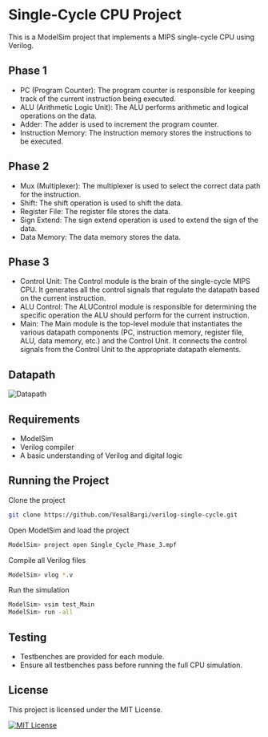 # Single-Cycle CPU Project

This is a ModelSim project that implements a MIPS single-cycle CPU using Verilog.

## Phase 1

- PC (Program Counter): The program counter is responsible for keeping track of the current instruction being executed.
- ALU (Arithmetic Logic Unit): The ALU performs arithmetic and logical operations on the data.
- Adder: The adder is used to increment the program counter.
- Instruction Memory: The instruction memory stores the instructions to be executed.

## Phase 2

- Mux (Multiplexer): The multiplexer is used to select the correct data path for the instruction.
- Shift: The shift operation is used to shift the data.
- Register File: The register file stores the data.
- Sign Extend: The sign extend operation is used to extend the sign of the data.
- Data Memory: The data memory stores the data.

## Phase 3

- Control Unit: The Control module is the brain of the single-cycle MIPS CPU. It generates all the control signals that regulate the datapath based on the current instruction.
- ALU Control: The ALUControl module is responsible for determining the specific operation the ALU should perform for the current instruction.
- Main: The Main module is the top-level module that instantiates the various datapath components (PC, instruction memory, register file, ALU, data memory, etc.) and the Control Unit. It connects the control signals from the Control Unit to the appropriate datapath elements.

## Datapath

![Datapath](https://i.imgur.com/rW6Smwh.jpeg)

## Requirements

- ModelSim
- Verilog compiler
- A basic understanding of Verilog and digital logic

## Running the Project

Clone the project

```bash
git clone https://github.com/VesalBargi/verilog-single-cycle.git
```

Open ModelSim and load the project

```bash
ModelSim> project open Single_Cycle_Phase_3.mpf
```

Compile all Verilog files

```bash
ModelSim> vlog *.v
```

Run the simulation

```bash
ModelSim> vsim test_Main
ModelSim> run -all
```

## Testing

- Testbenches are provided for each module.
- Ensure all testbenches pass before running the full CPU simulation.

## License

This project is licensed under the MIT License.

[![MIT License](https://img.shields.io/badge/License-MIT-green.svg)](https://choosealicense.com/licenses/mit/)
